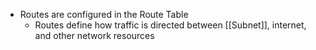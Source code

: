 * Routes are configured in the Route Table
    - Routes define how traffic is directed between [[Subnet]], internet, and other network resources  